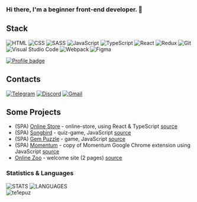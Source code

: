### Hi there, I'm a beginner front-end developer. 👋

## Stack
![HTML](https://img.shields.io/badge/HTML-D83A56?style=flat-square-endpoint&logo=html5&labelColor=F3F3F3) ![CSS](https://img.shields.io/badge/CSS-2E4C6D?style=flat-square-endpoint&logo=css3) ![SASS](https://img.shields.io/badge/SASS-FEFEFE?style=flat-square-endpoint&logo=sass) ![JavaScript](https://img.shields.io/badge/JavaScript-5089C6?style=flat-square-endpoint&logo=javascript&logoColor=) ![TypeScript](https://img.shields.io/badge/TypeScript-EEEEEE?style=flat-square-endpoint&logo=typescript&logoColor=) ![React](https://img.shields.io/badge/React-2E4C6D?style=flat-square-endpoint&logo=react&logoColor=) ![Redux](https://img.shields.io/badge/Redux-2E4C6D?style=flat-square-endpoint&logo=redux&logoColor=) ![Git](https://img.shields.io/badge/Git-6E85B2?style=flat-square-endpoint&logo=git&logoColor=) ![Visual Studio Code](https://img.shields.io/badge/Visual_Studio_Code-6E85B2?style=flat-square-endpoint&logo=visualstudiocode&logoColor=blue&labelColor=EADEDE) ![Webpack](https://img.shields.io/badge/Webpack-blue?style=flat-square-endpoint&logo=webpack&labelColor=F3F3F3&logoColor=blue) ![Figma](https://img.shields.io/badge/Figma-892CDC?style=flat-square-endpoint&logo=figma&logoColor=892CDC&labelColor=EADEDE)

[![Profile badge](https://www.codewars.com/users/te1epuz/badges/large)](https://www.codewars.com/users/te1epuz)

## Contacts
[![Telegram](https://img.shields.io/badge/Telegram-%40Te1epuz-blue?style=flat-square-endpoint&logo=telegram&logoColor=blue&labelColor=EEEEEE)](https://t.me/Te1epuz) [![Discord](https://img.shields.io/badge/Discord-%40Tappa%238144-blue?style=flat-square-endpoint&logo=discord&logoColor=blue&labelColor=EEEEEE)](https://discordapp.com/users/253274270031937537) [![Gmail](https://img.shields.io/badge/Gmail-a.a.martinovich@gmail.com-red?style=flat-square-endpoint&logo=gmail&logoColor=red&labelColor=FFFFFF)](mailto:a.a.martinovich@gmail.com) 

## Some Projects
- (SPA) [Online Store](https://te1epuz-online-store.netlify.app/) - online-store, using React & TypeScript [source](https://github.com/te1epuz/online-store/tree/develop)
- (SPA) [Songbird](https://te1epuz.github.io/songbird/songbird/index.html) - quiz-game, JavaScript [source](https://github.com/te1epuz/songbird/tree/songbird/songbird)
- (SPA) [Gem Puzzle](https://te1epuz.github.io/gem-puzzle/gem-puzzle/index.html) - game, JavaScript [source](https://github.com/te1epuz/gem-puzzle/tree/gem-puzzle/gem-puzzle)
- (SPA) [Momentum](https://te1epuz.github.io/momentum/momentum/index.html) - copy of Momentum Google Chrome extension using JavaScript [source](https://github.com/te1epuz/momentum/tree/momentum/momentum)
- [Online Zoo](https://te1epuz.github.io/online-zoo/online-zoo/pages/main/index.html) - welcome site (2 pages) [source](https://github.com/te1epuz/online-zoo/tree/online-zoo/online-zoo)

### Statistics & Languages
![STATS](https://github-readme-stats.vercel.app/api?username=te1epuz)
![LANGUAGES](https://github-readme-stats.vercel.app/api/top-langs/?username=te1epuz&layout=compact)  
<img src="https://komarev.com/ghpvc/?username=te1epuz&label=Profile%20views&color=0e75b6&style=flat" alt="te1epuz" />
<!--
**te1epuz/te1epuz** is a ✨ _special_ ✨ repository because its `README.md` (this file) appears on your GitHub profile.

Here are some ideas to get you started:

- 🔭 I’m currently working on ...
- 🌱 I’m currently learning ...
- 👯 I’m looking to collaborate on ...
- 🤔 I’m looking for help with ...
- 💬 Ask me about ...
- 📫 How to reach me: ...
- 😄 Pronouns: ...
- ⚡ Fun fact: ...
-->
